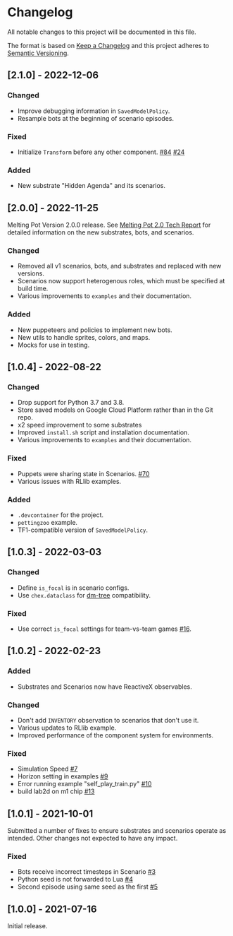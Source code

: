 # Changelog

All notable changes to this project will be documented in this file.

The format is based on [Keep a Changelog](http://keepachangelog.com/)
and this project adheres to [Semantic Versioning](http://semver.org/).

## [2.1.0] - 2022-12-06

### Changed

- Improve debugging information in `SavedModelPolicy`.
- Resample bots at the beginning of scenario episodes.

### Fixed

- Initialize `Transform` before any other component.
  [#84](https://github.com/deepmind/meltingpot/issues/84)
  [#24](https://github.com/deepmind/meltingpot/issues/24)

### Added

- New substrate "Hidden Agenda" and its scenarios.


## [2.0.0] - 2022-11-25

Melting Pot Version 2.0.0 release. See
[Melting Pot 2.0 Tech Report](https://arxiv.org/abs/2211.13746)
for detailed information on the new substrates, bots, and scenarios.

### Changed

- Removed all v1 scenarios, bots, and substrates and replaced with new versions.
- Scenarios now support heterogenous roles, which must be specified at build
  time.
- Various improvements to `examples` and their documentation.

### Added

- New puppeteers and policies to implement new bots.
- New utils to handle sprites, colors, and maps.
- Mocks for use in testing.


## [1.0.4] - 2022-08-22

### Changed

- Drop support for Python 3.7 and 3.8.
- Store saved models on Google Cloud Platform rather than in the Git repo.
- x2 speed improvement to some substrates
- Improved `install.sh` script and installation documentation.
- Various improvements to `examples` and their documentation.

### Fixed

- Puppets were sharing state in Scenarios.
  [#70](https://github.com/deepmind/meltingpot/issues/70)
- Various issues with RLlib examples.

### Added

- `.devcontainer` for the project.
- `pettingzoo` example.
- TF1-compatible version of `SavedModelPolicy`.

## [1.0.3] - 2022-03-03

### Changed

- Define `is_focal` is in scenario configs.
- Use `chex.dataclass` for [dm-tree](https://github.com/deepmind/tree)
  compatibility.

### Fixed

- Use correct `is_focal` settings for team-vs-team games
  [#16](https://github.com/deepmind/meltingpot/issues/16).

## [1.0.2] - 2022-02-23

### Added

- Substrates and Scenarios now have ReactiveX observables.

### Changed

- Don't add `INVENTORY` observation to scenarios that don't use it.
- Various updates to RLlib example.
- Improved performance of the component system for environments.

### Fixed

- Simulation Speed [#7](https://github.com/deepmind/meltingpot/issues/7)
- Horizon setting in examples [#9](https://github.com/deepmind/meltingpot/issues/9)
- Error running example "self_play_train.py" [#10](https://github.com/deepmind/meltingpot/issues/10)
- build lab2d on m1 chip [#13](https://github.com/deepmind/meltingpot/issues/13)

## [1.0.1] - 2021-10-01

Submitted a number of fixes to ensure substrates and scenarios operate as
intended. Other changes not expected to have any impact.

### Fixed

- Bots receive incorrect timesteps in Scenario [#3](https://github.com/deepmind/meltingpot/issues/3)
- Python seed is not forwarded to Lua [#4](https://github.com/deepmind/meltingpot/issues/4)
- Second episode using same seed as the first [#5](https://github.com/deepmind/meltingpot/issues/5)

## [1.0.0] - 2021-07-16

Initial release.
